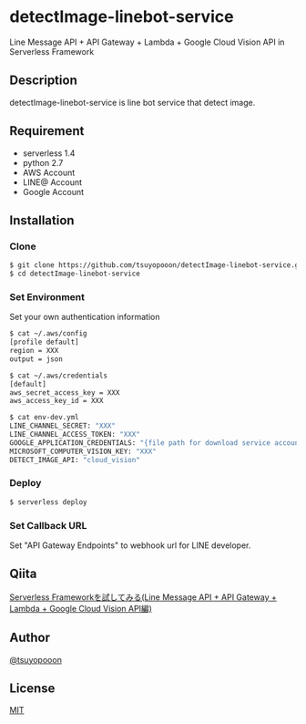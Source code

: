 # detectImage-linebot-service
Line Message API + API Gateway + Lambda + Google Cloud Vision API in Serverless Framework

## Description

detectImage-linebot-service is line bot service that detect image.


## Requirement

- serverless 1.4
- python 2.7
- AWS Account
- LINE@ Account
- Google Account

## Installation

### Clone

```bash
$ git clone https://github.com/tsuyopooon/detectImage-linebot-service.git ./detectImage-linebot-service
$ cd detectImage-linebot-service
```

### Set Environment

Set your own authentication information

```bash
$ cat ~/.aws/config
[profile default]
region = XXX
output = json

$ cat ~/.aws/credentials
[default]
aws_secret_access_key = XXX
aws_access_key_id = XXX

$ cat env-dev.yml
LINE_CHANNEL_SECRET: "XXX"
LINE_CHANNEL_ACCESS_TOKEN: "XXX"
GOOGLE_APPLICATION_CREDENTIALS: "{file path for download service account key}"
MICROSOFT_COMPUTER_VISION_KEY: "XXX"
DETECT_IMAGE_API: "cloud_vision"
```

### Deploy

```bash
$ serverless deploy
```

### Set Callback URL

Set "API Gateway Endpoints" to webhook url for LINE developer.

## Qiita

[Serverless Frameworkを試してみる(Line Message API + API Gateway + Lambda + Google Cloud Vision API編)](http://qiita.com/tsuyopooon/items/b595af42da906adb36fd)

## Author

[@tsuyopooon](https://github.com/tsuyopooon)

## License

[MIT](https://github.com/tsuyopooon/detectImage-linebot-service/blob/master/LICENSE)
